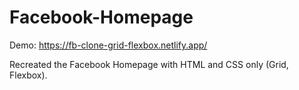 # Facebook-Homepage

Demo: https://fb-clone-grid-flexbox.netlify.app/

Recreated the Facebook Homepage with HTML and CSS only (Grid, Flexbox).
